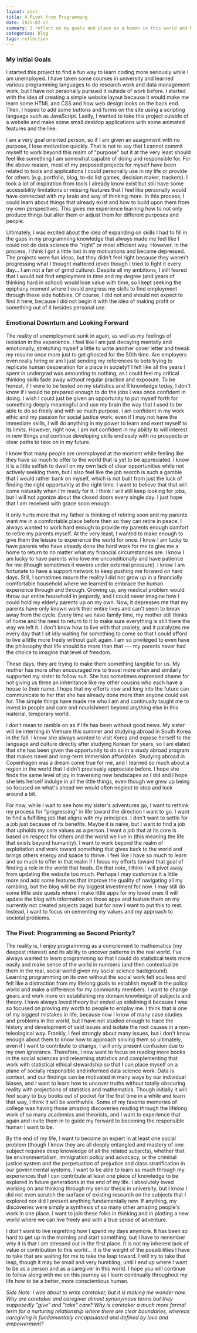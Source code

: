 ```yaml
---
layout: post
title: A Pivot from Programming
date: 2025-02-27
summary: I reflect on my goals and place as a human in this world and how I have contended with various pressures to become something recognizable to others but not my own self. I talk about my desire to do data science but from my math roots and passion for social change rather than forcing myself to learn skills just for an income and career stability. I talk about my value as a person and not something replicable by artificial intelligence.
categories: blog
tags: reflection
---
```



### My Initial Goals

I started this project to find a fun way to learn coding more seriously while I am unemployed. I have taken some courses in university and learned various programming languages to do research work and data management work, but I have not personally pursued it outside of work before. I started with the idea of creating a simple website layout because it would make me learn some HTML and CSS and how web design looks on the back end. Then, I hoped to add some buttons and forms on the site using a scripting language such as JavaScript. Lastly, I wanted to take this project outside of a website and make some small desktop applications with some animated features and the like. 

I am a very goal oriented person, so if I am given an assignment with no purpose, I lose motivation quickly. That is not to say that I cannot commit myself to work beyond this realm of "purpose" but it at the very least should feel like something I am somewhat capable of doing and responsible for. For the above reason, most of my proposed projects for myself have been related to tools and applications I could personally use in my life or provide for others (e.g. portfolio, blog, to-do list games, decision maker, trackers). I took a lot of inspiration from tools I already know exist but still have some accessibility limitations or missing features that I feel like personally would have connected with my brain and way of thinking more. In this process, I could learn about things that already exist and how to build upon them from my own perspectives. This gives me experience learning how to not only produce things but alter them or adjust them for different purposes and people. 

Ultimately, I was excited about the idea of expanding on skills I had to fill in the gaps in my programming knowledge that always made me feel like I could not do data science the "right" or most efficient way. However, in the process, I think I got a little lost in my motivations and became depressed. The projects were fun ideas, but they didn't feel right because they weren't progressing what I thought mattered (even though I tried to fight it every day... I am not a fan of grind culture). Despite all my ambitions, I still feared that I would not find employment in time and my degree (and years of thinking hard in school) would lose value with time, so I kept seeking the epiphany moment where I could progress my skills to find employment through these side hobbies. Of course, I did not and should not expect to find it here, because I did not begin it with the idea of making profit or something out of it besides personal use. 

### Emotional Downturn and Looking Forward

The reality of unemployment sunk in again, as well as my feelings of isolation in the experience. I feel like I am just decaying mentally and emotionally, stretching myself a little to write another cover letter and tweak my resume once more just to get ghosted for the 50th time. Are employers even really hiring or am I just sending my references to bots trying to replicate human desperation for a place in society? I felt like all the years I spent in undergrad was amounting to nothing, as I could feel my critical thinking skills fade away without regular practice and exposure. To be honest, if I were to be tested on my statistics and R knowledge today, I don't know if I would be prepared enough to do the jobs I was once confident in doing. I wish I could just be given an opportunity to put myself forth for something deeply meaningful and use my brain the way that I used to be able to do so freely and with so much purpose. I am confident in my work ethic and my passion for social justice work; even if I may not have the immediate skills, I will do anything in my power to learn and exert myself to its limits. However, right now, I am not confident in my ability to will interest in new things and continue developing skills endlessly with no prospects or clear paths to take on in my future.

I know that many people are unemployed at the moment while feeling like they have so much to offer to the world that is yet to be appreciated. I know it is a little selfish to dwell on my own lack of clear opportunities while not actively seeking them, but I also feel like the job search is such a gamble that I would rather bank on myself, which is not built from just the luck of finding the right opportunity at the right time. I want to believe that that will come naturally when I'm ready for it. I think I will still keep looking for jobs, but I will not agonize about the closed doors every single day. I just hope that I am received with grace soon enough. 

It only hurts more that my father is thinking of retiring soon and my parents want me in a comfortable place before then so they can retire in peace. I always wanted to work hard enough to provide my parents enough comfort to retire my parents myself. At the very least, I wanted to make enough to give them the leisure to experience the world for once. I know I am lucky to have parents who have already done the hard work for me to give me a home to return to no matter what my financial circumstances are. I know I am lucky to have parents who love me unconditionally and have patience for me (though sometimes it wavers under external pressure). I know I am fortunate to have a support network to keep pushing me forward on hard days. Still, I sometimes mourn the reality I did not grow up in a financially comfortable household where we learned to embrace the human experience through and through. Growing up, any medical problem would throw our entire household in jeopardy, and I could never imagine how I could hold my elderly parents up on my own. Now, it depresses me that my parents have only known work their entire lives and can't seem to break away from the cycle. Every time we have family time, my mother still thinks of home and the need to return to it to make sure everything is still there the way we left it. I don't know how to live with that anxiety, and it paralyzes me every day that I sit idly waiting for something to come so that I could afford to live a little more freely without guilt again. I am so privileged to even have the philosophy that life should be more than that --- my parents never had the choice to imagine that level of freedom. 

These days, they are trying to make them something tangible for us. My mother has more often encouraged me to travel more often and similarly supported my sister to follow suit. She has sometimes expressed shame for not giving us three an inheritance like my other cousins who each have a house to their name. I hope that my efforts now and long into the future can communicate to her that she has already done more than anyone could ask for. The simple things have made me who I am and continually taught me to invest in people and care and nourishment beyond anything else in this material, temporary world.

I don't mean to ramble on as if life has been without good news. My sister will be interning in Vietnam this summer and studying abroad in South Korea in the fall. I know she always wanted to visit Korea and expose herself to the language and culture directly after studying Korean for years, so I am elated that she has been given the opportunity to do so in a study abroad program that makes travel and long-term immersion affordable. Studying abroad in Copenhagen was a dream come true for me, and I learned so much about a region in the world that I didn't previously appreciate before. I hope she finds the same level of joy in traversing new landscapes as I did and I hope she lets herself indulge in all the little things, even though we grew up being so focused on what's ahead we would often neglect to stop and look around a bit. 

For now, while I wait to see how my sister's adventures go, I want to rethink my process for "progressing" in life toward the direction I want to go. I want to find a fulfilling job that aligns with my principles. I don't want to settle for a job just because of its benefits. Maybe it is naive, but I want to find a job that upholds my core values as a person. I want a job that at its core is based on respect for others and the world we live in (this meaning the life that exists beyond humanity). I want to work beyond the realm of exploitation and work toward something that gives back to the world and brings others energy and space to thrive. I feel like I have so much to learn and so much to offer in that realm if I focus my efforts toward that goal of finding a role in the world that heals. On that note, I think I will pivot away from updating the website too much. Perhaps I may customize it a little more and add some features that improve the quality of navigating all my rambling, but the blog will be my biggest investment for now. I may still do some little side quests where I make little apps for my loved ones (I will update the blog with information on those apps and feature them on my currently not created projects page) but for now I want to put this to rest. Instead, I want to focus on cementing my values and my approach to societal problems.

### The Pivot: Programming as Second Priority?

The reality is, I enjoy programming as a complement to mathematics (my deepest interest) and its ability to uncover patterns in the real world. I've always wanted to learn programming so that I could do statistical tests more easily and make sense of the world in numbers (and then contextualize them in the real, social world given my social science background). Learning programming on its own without the social work felt soulless and felt like a distraction from my lifelong goals to establish myself in the policy world and make a difference for my community members. I want to change gears and work more on establishing my domain knowledge of subjects and theory. I have always loved theory but ended up sidelining it because I was so focused on proving my worth to people to employ me. I think that is one of my biggest mistakes in life, because now I know of many case studies and problems in the world, but I have not studied enough to trace the history and development of said issues and isolate the root causes in a non-teleological way. Frankly, I feel strongly about many issues, but I don't know enough about them to know how to approach solving them so ultimately, even if I want to contribute to change, I will only present confusion due to my own ignorance. Therefore, I now want to focus on reading more books in the social sciences and relearning statistics and complementing that work with statistical ethical stewardship so that I can place myself on a plane of socially responsible and informed data science work. Data is context, and our findings can be motivated in many ways by our individual biases, and I want to learn how to uncover truths without totally obscuring reality with projections of statistics and mathematics. Though initially it will feel scary to buy books out of pocket for the first time in a while and learn that way, I think it will be worthwhile. Some of my favorite memories of college was having those amazing discoveries reading through the lifelong work of so many academics and theorists, and I want to experience that again and invite them in to guide my forward to becoming the responsible human I want to be.

By the end of my life, I want to become an expert in at least one social problem (though I know they are all deeply entangled and mastery of one subject requires deep knowledge of all the related subjects), whether that be environmentalism, immigration policy and advocacy, or the criminal justice system and the perpetuation of prejudice and class stratification in our governmental systems. I want to be able to learn so much through my experiences that I can contribute at least one piece of knowledge to be explored in future generations at the end of my life. I absolutely loved working on and thinking through my senior thesis in university, but I know I did not even scratch the surface of existing research on the subjects that I explored nor did I present anything fundamentally new. If anything, my discoveries were simply a synthesis of so many other amazing people's work in one place. I want to join these folks in thinking and in plotting a new world where we can live freely and with a true sense of adventure. 

I don't want to live regretting how I spend my days anymore. It has been so hard to get up in the morning and start something, but I have to remember why it is that I am stressed out in the first place. It is not my inherent lack of value or contribution to this world... it is the weight of the possibilities I have to take that are waiting for me to take the leap toward. I will try to take that leap, though it may be small and very humbling, until I end up where I want to be as a person and as a caregiver in this world. I hope you will continue to follow along with me on this journey as I learn continually throughout my life how to be a better, more conscientious human. 

*Side Note: I was about to write caretaker, but it is making me wonder now. Why are caretaker and caregiver almost synonymous terms but they supposedly "give" and "take" care? Why is caretaker a much more formal term for a nurturing relationship where there are clear boundaries, whereas caregiving is fundamentally encapsulated and defined by love and empowerment?*